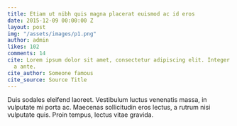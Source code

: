 ```yaml
---
title: Etiam ut nibh quis magna placerat euismod ac id eros
date: 2015-12-09 00:00:00 Z
layout: post
img: "/assets/images/p1.png"
author: admin
likes: 102
comments: 14
cite: Lorem ipsum dolor sit amet, consectetur adipiscing elit. Integer posuere erat
  a ante.
cite_author: Someone famous
cite_source: Source Title
---
```


Duis sodales eleifend laoreet. Vestibulum luctus venenatis massa, in vulputate mi porta ac. Maecenas sollicitudin eros lectus, a rutrum nisi vulputate quis. Proin tempus, lectus vitae gravida.